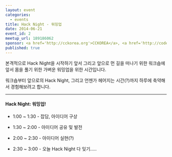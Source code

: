 ```yaml
---
layout: event
categories: 
  - events
title: Hack Night - 워밍업
date: 2014-06-21
event_id: 2
meetup_url: 189186062
sponsor: <a href='http://cckorea.org'>CCKOREA</a>, <a href='http://codenamu.org'>CODENAMU</a>, <a href='http://www.youthhub.kr/'>청년허브</a>
published: true
---
```


본격적으로 Hack Night을 시작하기 앞서 그리고 앞으로 먼 길을 떠나기 위한 워크숍에 앞서 몸을 풀기 위한 가벼운 워밍업을 위한 시간입니다.

워크숍부터 앞으로의 Hack Night, 그리고 언젠가 헤어지는 시간(?)까지 하루에 축약해서 경험해보려고 합니다.

---

#### Hack Night: 워밍업!

* 1:00 ~ 1:30 - 잡담, 아이디어 구상

* 1:30 ~ 2:00 - 아이디어 공유 및 발전

* 2:00 ~ 2:30 - 아이디어 실현(?)

* 2:30 ~ 3:00 - 오늘 Hack Night 다 잊기.....